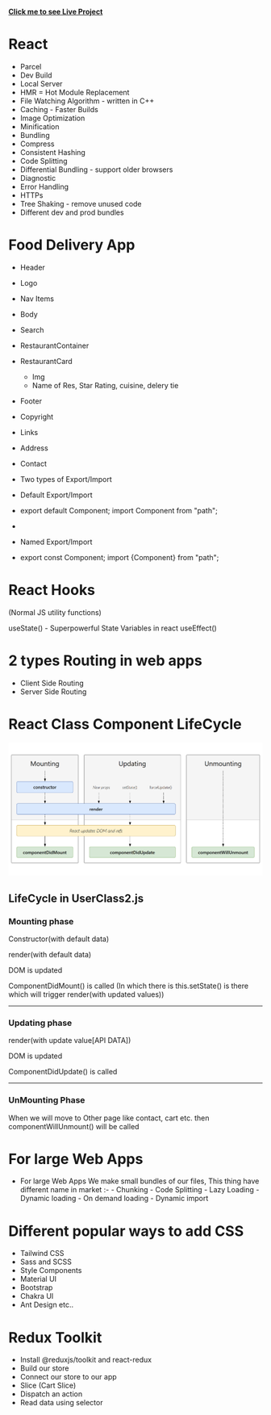 <b><a href="https://fooddeliverywebappbynazil.netlify.app/">Click me to see Live Project</a></b>


# React 
- Parcel
- Dev Build
- Local Server
- HMR = Hot Module Replacement
- File Watching Algorithm - written in C++
- Caching - Faster Builds
- Image Optimization
- Minification
- Bundling
- Compress
- Consistent Hashing
- Code Splitting
- Differential Bundling - support older browsers
- Diagnostic
- Error Handling
- HTTPs
- Tree Shaking - remove unused code
- Different dev and prod bundles


# Food Delivery App

- Header
- Logo
- Nav Items
- Body
- Search
- RestaurantContainer
- RestaurantCard
  - Img
  - Name of Res, Star Rating, cuisine, delery tie
- Footer
- Copyright
- Links
- Address
- Contact 
- Two types of Export/Import

- Default Export/Import
- export default Component; import Component from "path";
- 
- Named Export/Import
- export const Component; import {Component} from "path";


# React Hooks
(Normal JS utility functions)

useState() - Superpowerful State Variables in react
useEffect()


# 2 types Routing in web apps
- Client Side Routing
- Server Side Routing


# React Class Component LifeCycle
<img src="./img/React_LifeCycle.png"/> 


<h2>LifeCycle in UserClass2.js</h2>
<h3>Mounting phase</h3>
<p>Constructor(with default data)</p>
<p>render(with default data)</p>
      <p>DOM is updated</p>
      <p>ComponentDidMount() is called
            (In which there is this.setState() is there which will trigger render(with updated values))</p>
<hr/>

<h3>Updating phase</h3>
<p>render(with update value[API DATA])</p>
<p>DOM is updated</p>
<p>ComponentDidUpdate() is called</p>
<hr/>


<h3>UnMounting Phase</h3>
<p>When we will move to Other page like contact, cart etc. then componentWillUnmount() will be called</p>



# For large Web Apps
- For large Web Apps We make small bundles of our files, This thing have different name in market :-
      - Chunking
      - Code Splitting
      - Lazy Loading
      - Dynamic loading
      - On demand loading
      - Dynamic import 


# Different popular ways to add CSS
- Tailwind CSS
- Sass and SCSS
- Style Components
- Material UI
- Bootstrap
- Chakra UI
- Ant Design etc..



# Redux Toolkit
- Install @reduxjs/toolkit and react-redux
- Build our store
- Connect our store to our app
- Slice (Cart Slice)
- Dispatch an action
- Read data using selector
